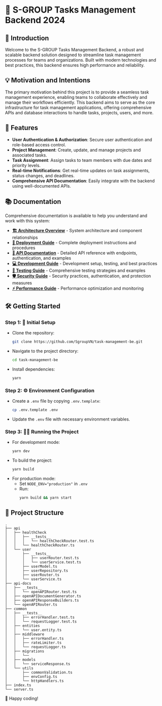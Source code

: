 # 🚀 S-GROUP Tasks Management Backend 2024

## 🌟 Introduction

Welcome to the S-GROUP Tasks Management Backend, a robust and scalable backend solution designed to streamline task management processes for teams and organizations. Built with modern technologies and best practices, this backend ensures high performance and reliability.

## 💡 Motivation and Intentions

The primary motivation behind this project is to provide a seamless task management experience, enabling teams to collaborate effectively and manage their workflows efficiently. This backend aims to serve as the core infrastructure for task management applications, offering comprehensive APIs and database interactions to handle tasks, projects, users, and more.

## 🚀 Features

- **User Authentication & Authorization**: Secure user authentication and role-based access control.
- **Project Management**: Create, update, and manage projects and associated tasks.
- **Task Assignment**: Assign tasks to team members with due dates and priority levels.
- **Real-time Notifications**: Get real-time updates on task assignments, status changes, and deadlines.
- **Comprehensive API Documentation**: Easily integrate with the backend using well-documented APIs.

## 📚 Documentation

Comprehensive documentation is available to help you understand and work with this system:

- **[🏗️ Architecture Overview](docs/KUBERNETES_ARCHITECTURE.md)** - System architecture and component relationships
- **[🚀 Deployment Guide](docs/DEPLOYMENT.md)** - Complete deployment instructions and procedures
- **[📖 API Documentation](docs/API.md)** - Detailed API reference with endpoints, authentication, and examples
- **[💻 Development Guide](docs/DEVELOPMENT.md)** - Development setup, testing, and best practices
- **[🧪 Testing Guide](docs/TESTING.md)** - Comprehensive testing strategies and examples
- **[🛡️ Security Guide](docs/SECURITY.md)** - Security practices, authentication, and protection measures
- **[⚡ Performance Guide](docs/PERFORMANCE.md)** - Performance optimization and monitoring

## 🛠️ Getting Started

### Step 1: 🚀 Initial Setup

- Clone the repository:
  ```bash
  git clone https://github.com/SgroupVN/task-management-be.git
  ```
- Navigate to the project directory:
  ```bash
  cd task-management-be
  ```
- Install dependencies:
  ```bash
  yarn
  ```

### Step 2: ⚙️ Environment Configuration

- Create a `.env` file by copying `.env.template`:
  ```bash
  cp .env.template .env
  ```
- Update the `.env` file with necessary environment variables.

### Step 3: 🏃‍♂️ Running the Project

- For development mode:
  ```bash
  yarn dev
  ```
- To build the project:
  ```bash
  yarn build
  ```
- For production mode:
  - Set `NODE_ENV="production"` in `.env`
  - Run:
    ```bash
    yarn build && yarn start
    ```

## 📁 Project Structure

```plaintext
.
├── api
│   ├── healthCheck
│   │   ├── __tests__
│   │   │   └── healthCheckRouter.test.ts
│   │   └── healthCheckRouter.ts
│   └── user
│       ├── __tests__
│       │   ├── userRouter.test.ts
│       │   └── userService.test.ts
│       ├── userModel.ts
│       ├── userRepository.ts
│       ├── userRouter.ts
│       └── userService.ts
├── api-docs
│   ├── __tests__
│   │   └── openAPIRouter.test.ts
│   ├── openAPIDocumentGenerator.ts
│   ├── openAPIResponseBuilders.ts
│   └── openAPIRouter.ts
├── common
│   ├── __tests__
│   │   ├── errorHandler.test.ts
│   │   └── requestLogger.test.ts
│   ├── entities
│   │   └── user.entity.ts
│   ├── middleware
│   │   ├── errorHandler.ts
│   │   ├── rateLimiter.ts
│   │   └── requestLogger.ts
│   ├── migrations
│   │   └──
│   ├── models
│   │   └── serviceResponse.ts
│   └── utils
│       ├── commonValidation.ts
│       ├── envConfig.ts
│       └── httpHandlers.ts
├── index.ts
└── server.ts
```

🎉 Happy coding!
